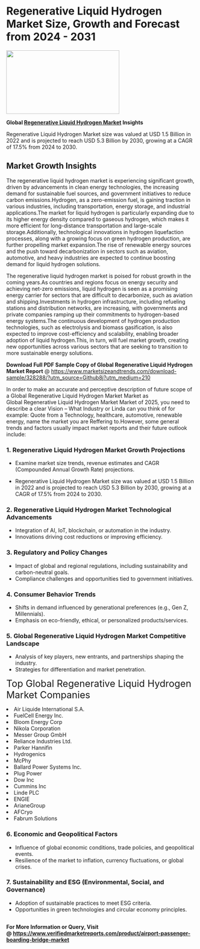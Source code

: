 <H1>Regenerative Liquid Hydrogen Market Size, Growth and Forecast from 2024 - 2031</H1><img class="aligncenter size-medium wp-image-584254" src="https://thirdeyenews.in/wp-content/uploads/2024/09/Global-Market-Research-300x168.jpeg" alt="" width="300" height="168" /><p><strong>Global&nbsp;<a href="https://www.marketsizeandtrends.com/download-sample/328288/?utm_source=Github8j?utm_medium=210">Regenerative Liquid Hydrogen Market</a> Insights</strong></p><p>Regenerative Liquid Hydrogen Market size was valued at USD 1.5 Billion in 2022 and is projected to reach USD 5.3 Billion by 2030, growing at a CAGR of 17.5% from 2024 to 2030.</p><p><h2>Market Growth Insights</h2> <p>The regenerative liquid hydrogen market is experiencing significant growth, driven by advancements in clean energy technologies, the increasing demand for sustainable fuel sources, and government initiatives to reduce carbon emissions.Hydrogen, as a zero-emission fuel, is gaining traction in various industries, including transportation, energy storage, and industrial applications.The market for liquid hydrogen is particularly expanding due to its higher energy density compared to gaseous hydrogen, which makes it more efficient for long-distance transportation and large-scale storage.Additionally, technological innovations in hydrogen liquefaction processes, along with a growing focus on green hydrogen production, are further propelling market expansion.The rise of renewable energy sources and the push toward decarbonization in sectors such as aviation, automotive, and heavy industries are expected to continue boosting demand for liquid hydrogen solutions.</p> <p>The regenerative liquid hydrogen market is poised for robust growth in the coming years.As countries and regions focus on energy security and achieving net-zero emissions, liquid hydrogen is seen as a promising energy carrier for sectors that are difficult to decarbonize, such as aviation and shipping.Investments in hydrogen infrastructure, including refueling stations and distribution networks, are increasing, with governments and private companies ramping up their commitments to hydrogen-based energy systems.The continuous development of hydrogen production technologies, such as electrolysis and biomass gasification, is also expected to improve cost-efficiency and scalability, enabling broader adoption of liquid hydrogen.This, in turn, will fuel market growth, creating new opportunities across various sectors that are seeking to transition to more sustainable energy solutions.</p> <p><span class=""><strong>Download Full PDF Sample Copy of Global Regenerative Liquid Hydrogen Market Report</strong> @ <a href="https://www.marketsizeandtrends.com/download-sample/328288/?utm_source=Github8j?utm_medium=210" target="_blank">https://www.marketsizeandtrends.com/download-sample/328288/?utm_source=Github8j?utm_medium=210</a></span></p><p>In order to make an accurate and perceptive description of future scope of a Global&nbsp;Regenerative Liquid Hydrogen Market Market as Global&nbsp;Regenerative Liquid Hydrogen Market Market of 2025, you need to describe a clear Vision &ndash; What Industry or Linda can you think of for example: Quote from a Technology, healthcare, automotive, renewable energy, name the market you are Reffering to.However, some general trends and factors usually impact market reports and their future outlook include:</p><h3>1.&nbsp;<strong>Regenerative Liquid Hydrogen Market Growth Projections</strong></h3><ul><li>Examine market size trends, revenue estimates and CAGR (Compounded Annual Growth Rate) projections.</li><li><p>Regenerative Liquid Hydrogen Market size was valued at USD 1.5 Billion in 2022 and is projected to reach USD 5.3 Billion by 2030, growing at a CAGR of 17.5% from 2024 to 2030.</p></li></ul><h3>2.&nbsp;<strong>Regenerative Liquid Hydrogen Market Technological Advancements</strong></h3><ul><li>Integration of AI, IoT, blockchain, or automation in the industry.</li><li>Innovations driving cost reductions or improving efficiency.</li></ul><h3>3.&nbsp;<strong>Regulatory and Policy Changes</strong></h3><ul><li>Impact of global and regional regulations, including sustainability and carbon-neutral goals.</li><li>Compliance challenges and opportunities tied to government initiatives.</li></ul><h3>4.&nbsp;<strong>Consumer Behavior Trends</strong></h3><ul><li>Shifts in demand influenced by generational preferences (e.g., Gen Z, Millennials).</li><li>Emphasis on eco-friendly, ethical, or personalized products/services.</li></ul><h3>5.&nbsp;<strong>Global Regenerative Liquid Hydrogen Market Competitive Landscape</strong></h3><ul><li>Analysis of key players, new entrants, and partnerships shaping the industry.</li><li>Strategies for differentiation and market penetration.</li></ul><p data-pm-slice="1 1 []"><span style="color: inherit; font-family: inherit; font-size: 25px;">Top Global Regenerative Liquid Hydrogen Market Companies</span></p><div class="" data-test-id=""><p><li>Air Liquide International S.A.</li><li> FuelCell Energy Inc.</li><li> Bloom Energy Corp</li><li> Nikola Corporation</li><li> Messer Group GmbH</li><li> Reliance Industries Ltd.</li><li> Parker Hannifin</li><li> Hydrogenics</li><li> McPhy</li><li> Ballard Power Systems Inc.</li><li> Plug Power</li><li> Dow Inc</li><li> Cummins Inc</li><li> Linde PLC</li><li> ENGIE</li><li> ArianeGroup</li><li> AFCryo</li><li> Fabrum Solutions</li></p></div><h3>6.&nbsp;<strong>Economic and Geopolitical Factors</strong></h3><ul><li>Influence of global economic conditions, trade policies, and geopolitical events.</li><li>Resilience of the market to inflation, currency fluctuations, or global crises.</li></ul><h3>7.&nbsp;<strong>Sustainability and ESG (Environmental, Social, and Governance)</strong></h3><ul><li>Adoption of sustainable practices to meet ESG criteria.</li><li>Opportunities in green technologies and circular economy principles.</li></ul><h2><strong style="font-size: 14px;">For More Information or Query, Visit @&nbsp;</strong><a style="background-color: #ffffff; font-size: 14px;" href="https://www.marketsizeandtrends.com/report/regenerative-liquid-hydrogen-market/" target="_blank">https://www.verifiedmarketreports.com/product/airport-passenger-boarding-bridge-market</a></h2>